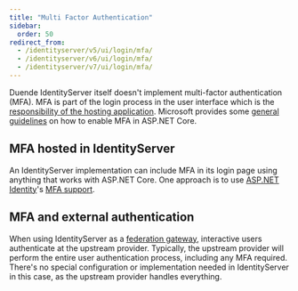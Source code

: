 ```yaml
---
title: "Multi Factor Authentication"
sidebar:
  order: 50
redirect_from:
  - /identityserver/v5/ui/login/mfa/
  - /identityserver/v6/ui/login/mfa/
  - /identityserver/v7/ui/login/mfa/
---
```


Duende IdentityServer itself doesn't implement multi-factor authentication (MFA). MFA is part of the login process in the user interface which is the [responsibility of the hosting application](..). Microsoft provides some [general guidelines](https://learn.microsoft.com/en-us/aspnet/core/security/authentication/mfa) on how to enable MFA in ASP.NET Core.

## MFA hosted in IdentityServer
An IdentityServer implementation can include MFA in its login page using anything that works with ASP.NET Core. One approach is to use [ASP.NET Identity](https://learn.microsoft.com/en-us/aspnet/core/security/authentication/identity)'s [MFA support](https://learn.microsoft.com/en-us/aspnet/core/security/authentication/identity-enable-qrcodes).

## MFA and external authentication
When using IdentityServer as a [federation gateway](/identityserver/ui/federation), interactive users authenticate at the upstream provider. Typically, the upstream provider will perform the entire user authentication process, including any MFA required. There's no special configuration or implementation needed in IdentityServer in this case, as the upstream provider handles everything.